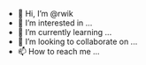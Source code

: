 - 👋 Hi, I’m @rwik
- 👀 I’m interested in ...
- 🌱 I’m currently learning ...
- 💞️ I’m looking to collaborate on ...
- 📫 How to reach me ...

<!---
rwik/rwik is a ✨ special ✨ repository because its `README.md` (this file) appears on your GitHub profile.
You can click the Preview link to take a look at your changes.
--->

